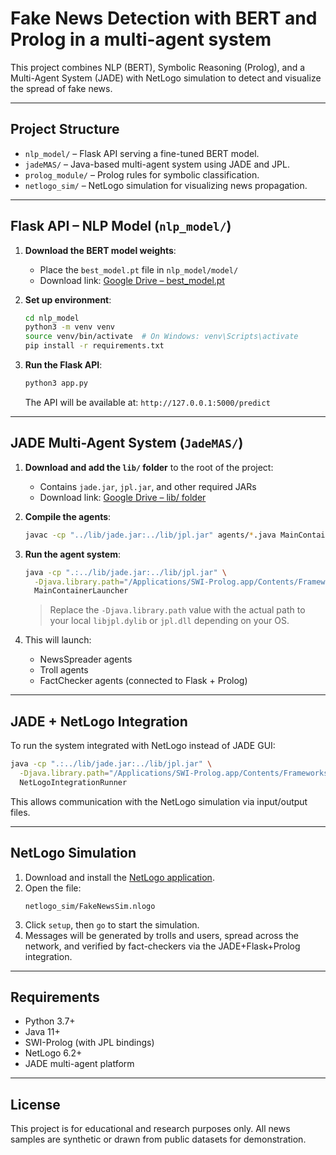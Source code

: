 # Fake News Detection with BERT and Prolog in a multi-agent system

This project combines NLP (BERT), Symbolic Reasoning (Prolog), and a Multi-Agent System (JADE) with NetLogo simulation to detect and visualize the spread of fake news.

---

## Project Structure

- `nlp_model/` – Flask API serving a fine-tuned BERT model.
- `jadeMAS/` – Java-based multi-agent system using JADE and JPL.
- `prolog_module/` – Prolog rules for symbolic classification.
- `netlogo_sim/` – NetLogo simulation for visualizing news propagation.

---

## Flask API – NLP Model (`nlp_model/`)

1. **Download the BERT model weights**:
   - Place the `best_model.pt` file in `nlp_model/model/`
   - Download link: [Google Drive – best_model.pt](https://drive.google.com/drive/folders/1ZVJsfE3rAm9dkHdcGpjJjPEaAp64yGmQ?usp=drive_link)

2. **Set up environment**:
   ```bash
   cd nlp_model
   python3 -m venv venv
   source venv/bin/activate  # On Windows: venv\Scripts\activate
   pip install -r requirements.txt
   ```

3. **Run the Flask API**:
   ```bash
   python3 app.py
   ```

   The API will be available at: `http://127.0.0.1:5000/predict`

---

## JADE Multi-Agent System (`JadeMAS/`)

1. **Download and add the `lib/` folder** to the root of the project:
   - Contains `jade.jar`, `jpl.jar`, and other required JARs
   - Download link: [Google Drive – lib/ folder](https://drive.google.com/drive/folders/1ZVJsfE3rAm9dkHdcGpjJjPEaAp64yGmQ?usp=drive_link)

2. **Compile the agents**:
   ```bash
   javac -cp "../lib/jade.jar:../lib/jpl.jar" agents/*.java MainContainerLauncher.java
   ```

3. **Run the agent system**:
   ```bash
   java -cp ".:../lib/jade.jar:../lib/jpl.jar" \
     -Djava.library.path="/Applications/SWI-Prolog.app/Contents/Frameworks" \
     MainContainerLauncher
   ```

   > Replace the `-Djava.library.path` value with the actual path to your local `libjpl.dylib` or `jpl.dll` depending on your OS.

4. This will launch:
   - NewsSpreader agents
   - Troll agents
   - FactChecker agents (connected to Flask + Prolog)

---

## JADE + NetLogo Integration

To run the system integrated with NetLogo instead of JADE GUI:
```bash
java -cp ".:../lib/jade.jar:../lib/jpl.jar" \
  -Djava.library.path="/Applications/SWI-Prolog.app/Contents/Frameworks" \
  NetLogoIntegrationRunner
```

This allows communication with the NetLogo simulation via input/output files.

---

## NetLogo Simulation

1. Download and install the [NetLogo application](https://ccl.northwestern.edu/netlogo/).
2. Open the file:
   ```
   netlogo_sim/FakeNewsSim.nlogo
   ```
3. Click `setup`, then `go` to start the simulation.
4. Messages will be generated by trolls and users, spread across the network, and verified by fact-checkers via the JADE+Flask+Prolog integration.

---

## Requirements

- Python 3.7+
- Java 11+
- SWI-Prolog (with JPL bindings)
- NetLogo 6.2+
- JADE multi-agent platform

---

## License

This project is for educational and research purposes only. All news samples are synthetic or drawn from public datasets for demonstration.
